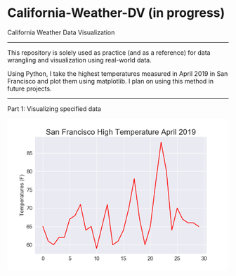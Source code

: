 # California-Weather-DV (in progress)
California Weather Data Visualization

--------------------------------------------------------------------------------------------------------

This repository is solely used as practice (and as a reference) for data wrangling and visualization using real-world data. 

Using Python, I take the highest temperatures measured in April 2019 in San Francisco and plot them using matplotlib. I plan on using this method in future projects.

--------------------------------------------------------------------------------------------------------

Part 1: Visualizing specified data

![](plots/sf1.png)
